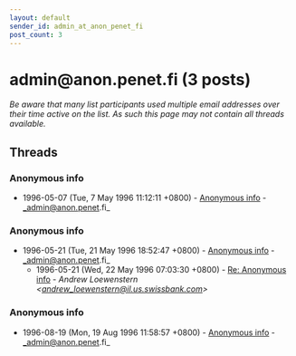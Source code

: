 ```yaml
---
layout: default
sender_id: admin_at_anon_penet_fi
post_count: 3
---
```


# admin<span>@</span>anon.penet.fi (3 posts)

_Be aware that many list participants used multiple email addresses over their time active on the list. As such this page may not contain all threads available._

## Threads

### Anonymous info
+ 1996-05-07 (Tue, 7 May 1996 11:12:11 +0800) - [Anonymous info](/archive/1996/05/3afbcb4a819365db9e7ce67b809b3d30d70ea2fab90222e51a2bc8c1aa421ffd) - _admin@anon.penet.fi_

### Anonymous info
+ 1996-05-21 (Tue, 21 May 1996 18:52:47 +0800) - [Anonymous info](/archive/1996/05/a7defd1a932f199cf1ac8c8d28d06bf3857e85d5af382ed5d713e162a0d86c50) - _admin@anon.penet.fi_
  + 1996-05-21 (Wed, 22 May 1996 07:03:30 +0800) - [Re: Anonymous info](/archive/1996/05/33dfcb5458a74f8d5af0befb010d098c28a06fba6d7f5636a8f1a6d2eb42d2e5) - _Andrew Loewenstern \<andrew_loewenstern@il.us.swissbank.com\>_

### Anonymous info
+ 1996-08-19 (Mon, 19 Aug 1996 11:58:57 +0800) - [Anonymous info](/archive/1996/08/0a4ef1458c829521d32b5f4b6fd3a1d5655b0c2f63a6731eee96278af3c9cf02) - _admin@anon.penet.fi_


